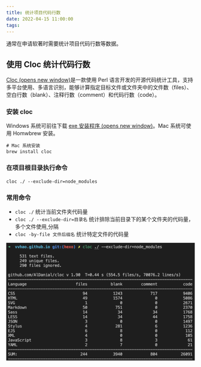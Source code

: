 ```yaml
---
title: 统计项目代码行数
date: 2022-04-15 11:00:00
tags:
---
```


通常在申请软著时需要统计项目代码行数等数据。

## 使用 Cloc 统计代码行数

[Cloc (opens new window)](https://cloc.sourceforge.net/)是一款使用 Perl 语言开发的开源代码统计工具，支持多平台使用、多语言识别，能够计算指定目标文件或文件夹中的文件数（files）、空白行数（blank）、注释行数（comment）和代码行数（code）。

### 安装 cloc

Windows 系统可前往下载 [exe 安装程序 (opens new window)](https://sourceforge.net/projects/cloc/files/cloc/)。Mac 系统可使用 Homwbrew 安装。

```shell
# Mac 系统安装
brew install cloc
```

### 在项目根目录执行命令

```
cloc ./ --exclude-dir=node_modules
```

### 常用命令

- `cloc ./` 统计当前文件夹代码量
- `cloc ./ --exclude-dir=目录名` 统计排除当前目录下的某个文件夹的代码量，多个文件使用,分隔
- `cloc -by-file 文件后缀名` 统计特定文件的代码量

![cloc](/images/cloc.png)
